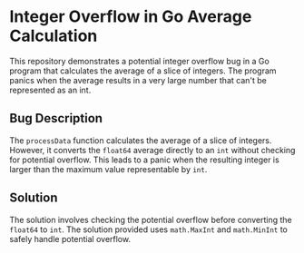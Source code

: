 # Integer Overflow in Go Average Calculation

This repository demonstrates a potential integer overflow bug in a Go program that calculates the average of a slice of integers. The program panics when the average results in a very large number that can't be represented as an int.

## Bug Description
The `processData` function calculates the average of a slice of integers.  However, it converts the `float64` average directly to an `int` without checking for potential overflow. This leads to a panic when the resulting integer is larger than the maximum value representable by `int`.

## Solution
The solution involves checking the potential overflow before converting the `float64` to `int`. The solution provided uses `math.MaxInt` and `math.MinInt` to safely handle potential overflow.